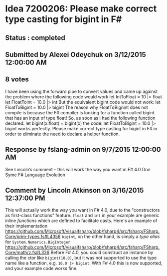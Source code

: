 # Idea 7200206: Please make correct type casting for bigint in F# #

## Status : completed

## Submitted by Alexei Odeychuk on 3/12/2015 12:00:00 AM

## 8 votes

I have been using the forward pipe to convert values and came up against the problem where the following code would work
let IntToFloat = 10 |> float
let FloatToInt = 10.0 |> int
But the equivalent bigint code would not work:
let FloatToBigint = 10.0 |> bigint
The reason why FloatToBignint does not compile is because the F# compiler is looking for a function called bigint that has an input of type float!
So, as soon as I had the following function declared:
let bigint(x:float) = bigint(x)
the code:
let FloatToBigint = 10.0 |> bigint
works perfectly.
Please make correct type casting for bigint in F# in order to eliminate the need to declare a helper function.

## Response by fslang-admin on 9/7/2015 12:00:00 AM

See Lincoln’s comment – this will work the way you want in F# 4.0
Don Syme
F# Language Evolution


## Comment by Lincoln Atkinson on 3/16/2015 12:37:00 PM

This will actually work the way you want in F# 4.0, due to the "constructors as first-class functions" feature.
`float` and `int` in your example are generic inline *functions* which are defined to facilitate casts. Here's an example of their implementation https://github.com/Microsoft/visualfsharp/blob/fsharp4/src/fsharp/FSharp.Core/prim-types.fs#L4356
`bigint`, on the other hand, is simply a *type alias* for `System.Numerics.BigInteger` https://github.com/Microsoft/visualfsharp/blob/fsharp4/src/fsharp/FSharp.Core/math/z.fs#L336
Before F# 4.0, you could construct an instance by calling the ctor like `bigint(10.0)`, but it was not supported to use the type name like a function, e.g. `10.0 |> bigint`. With F# 4.0 this is now supported, and your example code works fine.
